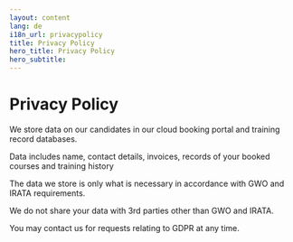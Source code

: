 ```yaml
---
layout: content
lang: de
i18n_url: privacypolicy
title: Privacy Policy
hero_title: Privacy Policy
hero_subtitle: 
---
```


# Privacy Policy

We store data on our candidates in our cloud booking portal and training record databases.

Data includes name, contact details, invoices, records of your booked courses and training history

The data we store is only what is necessary in accordance with GWO and IRATA requirements.

We do not share your data with 3rd parties other than GWO and IRATA.

You may contact us for requests relating to GDPR at any time.